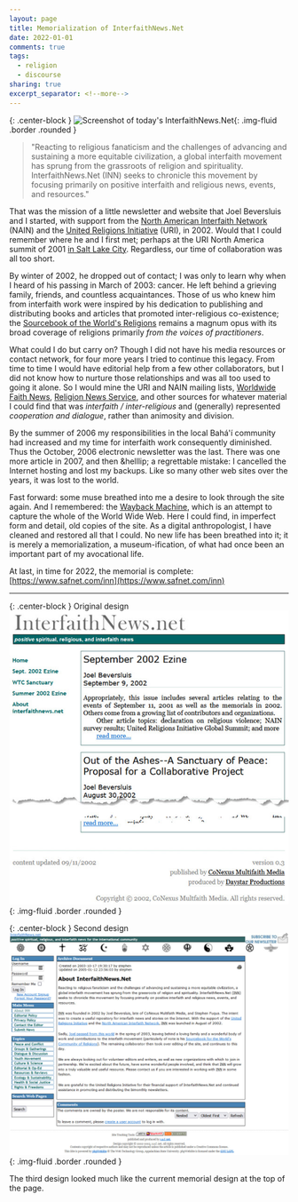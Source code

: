 ```yaml
---
layout: page
title: Memorialization of InterfaithNews.Net
date: 2022-01-01
comments: true
tags:
  - religion
  - discourse
sharing: true
excerpt_separator: <!--more-->
---
```



{: .center-block }
![Screenshot of today's InterfaithNews.Net](https://blog.safnet.com/images/inn-restored.jpg){: .img-fluid .border .rounded }

> "Reacting to religious fanaticism and the challenges of advancing and
> sustaining a more equitable civilization, a global interfaith movement has
> sprung from the grassroots of religion and spirituality. InterfaithNews.Net
> (INN) seeks to chronicle this movement by focusing primarily on positive
> interfaith and religious news, events, and resources."

That was the mission of a little newsletter and website that Joel Beversluis and
I started, with support from the [North American Interfaith
Network](http://nain.org) (NAIN) and the [United Religions
Initiative](https://www.uri.org) (URI), in 2002. Would that I could remember
where he and I first met; perhaps at the URI North America summit of 2001 [in
Salt Lake
City](https://www.deseret.com/2001/6/2/19589287/bishop-striving-to-put-an-end-to-religionism).
Regardless, our time of collaboration was all too short.

<!-- more -->

By winter of 2002, he dropped out of contact; I was only to learn why when I
heard of his passing in March of 2003: cancer. He left behind a grieving family,
friends, and countless acquaintances. Those of us who knew him from interfaith
work were inspired by his dedication to publishing and distributing books and
articles that promoted inter-religious co-existence; the [Sourcebook of the
World's
Religions](https://www.amazon.com/s?i=stripbooks&rh=p_27%3AJoel+Beversluis&s=relevancerank&text=Joel+Beversluis&ref=dp_byline_sr_book_1)
remains a magnum opus with its broad coverage of religions primarily
_from the voices of practitioners_.

What could I do but carry on? Though I did not have his media resources or
contact network, for four more years I tried to continue this legacy. From time
to time I would have editorial help from a few other collaborators, but I did
not know how to nurture those relationships and was all too used to going it
alone. So I would mine the URI and NAIN mailing lists, [Worldwide Faith
News](https://www.wfn.org/), [Religion News Service](https://religionnews.com/),
and other sources for whatever material I could find that was _interfaith /
inter-religious_ and (generally) represented _cooperation and dialogue_, rather
than animosity and division.

By the summer of 2006 my responsibilities in the local Bah&aacute;&#39;&iacute;
community had increased and my time for interfaith work consequently diminished.
Thus the October, 2006 electronic newsletter was the last. There was one more
article in 2007, and then &helllip; a regrettable mistake: I cancelled the
Internet hosting and lost my backups. Like so many other web sites over the
years, it was lost to the world.

Fast forward: some muse breathed into me a desire to look through the site
again. And I remembered: the [Wayback Machine](https://web.archive.org/), which
is an attempt to capture the whole of the World Wide Web. Here I could find, in
imperfect form and detail, old copies of the site. As a digital anthropologist,
I have cleaned and restored all that I could. No new life has been breathed into
it; it is merely a memorialization, a museum-ification, of what had once been an
important part of my avocational life.

At last, in time for 2022, the memorial is complete:
[https://www.safnet.com/inn](https://www.safnet.com/inn)

---

{: .center-block }
Original design
![Original Design](/images/inn-version1.jpg){: .img-fluid .border .rounded }

{: .center-block }
Second design
![Second Design](/images/inn-version2.jpg){: .img-fluid .border .rounded }

The third design looked much like the current memorial design at the top of the page.
